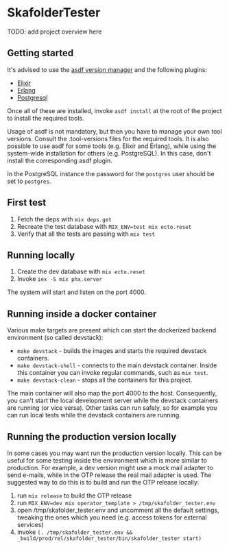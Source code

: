 # SkafolderTester

TODO: add project overview here

## Getting started

It's advised to use the [asdf version manager](https://asdf-vm.com/) and the following plugins:

- [Elixir](https://github.com/asdf-vm/asdf-elixir)
- [Erlang](https://github.com/asdf-vm/asdf-erlang)
- [Postgresql](https://github.com/asdf-vm/asdf-erlang)

Once all of these are installed, invoke `asdf install` at the root of the project to install the required tools.

Usage of asdf is not mandatory, but then you have to manage your own tool versions. Consult the .tool-versions files for the required tools. It is also possible to use asdf for some tools (e.g. Elixir and Erlang), while using the system-wide installation for others (e.g. PostgreSQL). In this case, don't install the corresponding asdf plugin.

In the PostgreSQL instance the password for the `postgres` user should be set to `postgres`.

## First test

1. Fetch the deps with `mix deps.get`
2. Recreate the test database with `MIX_ENV=test mix ecto.reset`
3. Verify that all the tests are passing with `mix test`

## Running locally

1. Create the dev database with `mix ecto.reset`
2. Invoke `iex -S mix phx.server`

The system will start and listen on the port 4000.

## Running inside a docker container

Various make targets are present which can start the dockerized backend environment (so called devstack):

- `make devstack` - builds the images and starts the required devstack containers.
- `make devstack-shell` - connects to the main devstack container. Inside this container you can invoke regular commands, such as `mix test`.
- `make devstack-clean` - stops all the containers for this project.

The main container will also map the port 4000 to the host. Consequently, you can't start the local development server while the devstack containers are running (or vice versa). Other tasks can run safely, so for example you can run local tests while the devstack containers are running.

## Running the production version locally

In some cases you may want run the production version locally. This can be useful for some testing inside the environment which is more similar to production. For example, a dev version might use a mock mail adapter to send e-mails, while in the OTP release the real mail adapter is used. The suggested way to do this is to build and run the OTP release locally:

1. run `mix release` to build the OTP release
2. run `MIX_ENV=dev mix operator_template > /tmp/skafolder_tester.env`
3. open /tmp/skafolder_tester.env and uncomment all the default settings, tweaking the ones which you need (e.g. access tokens for external services)
4. invoke `(. /tmp/skafolder_tester.env && _build/prod/rel/skafolder_tester/bin/skafolder_tester start)`
